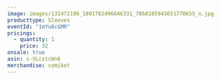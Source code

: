 ```yaml
---
image: images/131472196_1801782496646331_7868105943651770655_n.jpg
producttype: Sleeves
eventId: "1mYu6cGMR"
pricings:
  - quantity: 1
    price: 32
onsale: true
asin: s-SLcstcWn6
merchandise: comiket
---
```

